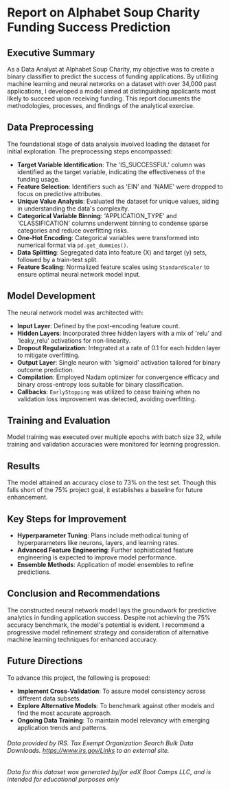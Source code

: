 # Report on Alphabet Soup Charity Funding Success Prediction

## Executive Summary
As a Data Analyst at Alphabet Soup Charity, my objective was to create a binary classifier to predict the success of funding applications. By utilizing machine learning and neural networks on a dataset with over 34,000 past applications, I developed a model aimed at distinguishing applicants most likely to succeed upon receiving funding. This report documents the methodologies, processes, and findings of the analytical exercise.

## Data Preprocessing
The foundational stage of data analysis involved loading the dataset for initial exploration. The preprocessing steps encompassed:

- **Target Variable Identification**: The 'IS_SUCCESSFUL' column was identified as the target variable, indicating the effectiveness of the funding usage.
- **Feature Selection**: Identifiers such as 'EIN' and 'NAME' were dropped to focus on predictive attributes.
- **Unique Value Analysis**: Evaluated the dataset for unique values, aiding in understanding the data's complexity.
- **Categorical Variable Binning**: 'APPLICATION_TYPE' and 'CLASSIFICATION' columns underwent binning to condense sparse categories and reduce overfitting risks.
- **One-Hot Encoding**: Categorical variables were transformed into numerical format via `pd.get_dummies()`.
- **Data Splitting**: Segregated data into feature (X) and target (y) sets, followed by a train-test split.
- **Feature Scaling**: Normalized feature scales using `StandardScaler` to ensure optimal neural network model input.

## Model Development
The neural network model was architected with:

- **Input Layer**: Defined by the post-encoding feature count.
- **Hidden Layers**: Incorporated three hidden layers with a mix of 'relu' and 'leaky_relu' activations for non-linearity.
- **Dropout Regularization**: Integrated at a rate of 0.1 for each hidden layer to mitigate overfitting.
- **Output Layer**: Single neuron with 'sigmoid' activation tailored for binary outcome prediction.
- **Compilation**: Employed Nadam optimizer for convergence efficacy and binary cross-entropy loss suitable for binary classification.
- **Callbacks**: `EarlyStopping` was utilized to cease training when no validation loss improvement was detected, avoiding overfitting.

## Training and Evaluation
Model training was executed over multiple epochs with batch size 32, while training and validation accuracies were monitored for learning progression.

## Results
The model attained an accuracy close to 73% on the test set. Though this falls short of the 75% project goal, it establishes a baseline for future enhancement.

## Key Steps for Improvement
- **Hyperparameter Tuning**: Plans include methodical tuning of hyperparameters like neurons, layers, and learning rates.
- **Advanced Feature Engineering**: Further sophisticated feature engineering is expected to improve model performance.
- **Ensemble Methods**: Application of model ensembles to refine predictions.

## Conclusion and Recommendations
The constructed neural network model lays the groundwork for predictive analytics in funding application success. Despite not achieving the 75% accuracy benchmark, the model's potential is evident. I recommend a progressive model refinement strategy and consideration of alternative machine learning techniques for enhanced accuracy.

## Future Directions
To advance this project, the following is proposed:

- **Implement Cross-Validation**: To assure model consistency across different data subsets.
- **Explore Alternative Models**: To benchmark against other models and find the most accurate approach.
- **Ongoing Data Training**: To maintain model relevancy with emerging application trends and patterns.

###### Data provided by IRS. Tax Exempt Organization Search Bulk Data Downloads. https://www.irs.gov/Links to an external site.
###### Data for this dataset was generated by/for edX Boot Camps LLC, and is intended for educational purposes only

